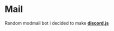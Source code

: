 # Mail
Random modmail bot i decided to make [**discord.js**](https://discord.js.org/#/ "Discord.js website")
